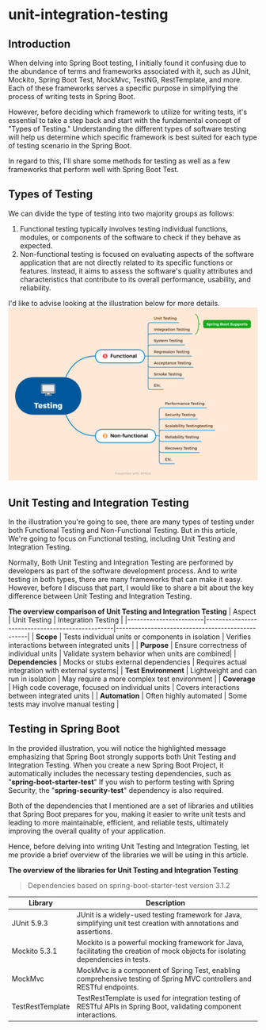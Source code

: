 # unit-integration-testing
## Introduction
When delving into Spring Boot testing, I initially found it confusing due to the abundance of terms and frameworks associated with it, such as JUnit, Mockito, Spring Boot Test, MockMvc, TestNG, RestTemplate, and more. Each of these frameworks serves a specific purpose in simplifying the process of writing tests in Spring Boot.

However, before deciding which framework to utilize for writing tests, it's essential to take a step back and start with the fundamental concept of "Types of Testing." Understanding the different types of software testing will help us determine which specific framework is best suited for each type of testing scenario in the Spring Boot.

In regard to this, I'll share some methods for testing as well as a few frameworks that perform well with Spring Boot Test.

## Types of Testing
We can divide the type of testing into two majority groups as follows:
1. Functional testing typically involves testing individual functions, modules, or components of the software to check if they behave as expected.
2. Non-functional testing is focused on evaluating aspects of the software application that are not directly related to its specific functions or features. Instead, it aims to assess the software's quality attributes and characteristics that contribute to its overall performance, usability, and reliability.

I'd like to advise looking at the illustration below for more details.
![enter image description here](images/TypeOfTesting.png)


## Unit Testing and Integration Testing
In the illustration you're going to see, there are many types of testing under both Functional Testing and Non-Functional Testing. But in this article, We're going to focus on Functional testing, including Unit Testing and Integration Testing.

Normally, Both Unit Testing and Integration Testing are performed by developers as part of the software development process.
And to write testing in both types, there are many frameworks that can make it easy. However, before I discuss that part, I would like to share a bit about the key difference between Unit Testing and Integration Testing.

**The overview comparison of Unit Testing and Integration Testing**
| Aspect                  | Unit Testing                                    | Integration Testing                              |
|------------------------|-------------------------------------------------|--------------------------------------------------|
| **Scope**              | Tests individual units or components in isolation | Verifies interactions between integrated units  |
| **Purpose**            | Ensure correctness of individual units          | Validate system behavior when units are combined|
| **Dependencies**       | Mocks or stubs external dependencies            | Requires actual integration with external systems|
| **Test Environment**   | Lightweight and can run in isolation             | May require a more complex test environment      |
| **Coverage**           | High code coverage, focused on individual units  | Covers interactions between integrated units    |
| **Automation**         | Often highly automated                           | Some tests may involve manual testing            |

## Testing in Spring Boot
In the provided illustration, you will notice the highlighted message emphasizing that Spring Boot strongly supports both Unit Testing and Integration Testing. When you create a new Spring Boot Project, it automatically includes the necessary testing dependencies, such as "**spring-boot-starter-test**" If you wish to perform testing with Spring Security, the "**spring-security-test**" dependency is also required.

Both of the dependencies that I mentioned are a set of libraries and utilities that Spring Boot prepares for you, making it easier to write unit tests and leading to more maintainable, efficient, and reliable tests, ultimately improving the overall quality of your application.

Hence, before delving into writing Unit Testing and Integration Testing, let me provide a brief overview of the libraries we will be using in this article.

**The overview of the libraries for Unit Testing and Integration Testing**
> Dependencies based on spring-boot-starter-test version 3.1.2

| Library   | Description                                                        |
|----------------|--------------------------------------------------------------------|
| JUnit 5.9.3    | JUnit is a widely-used testing framework for Java, simplifying unit test creation with annotations and assertions. |
| Mockito 5.3.1  | Mockito is a powerful mocking framework for Java, facilitating the creation of mock objects for isolating dependencies in tests. |
| MockMvc        | MockMvc is a component of Spring Test, enabling comprehensive testing of Spring MVC controllers and RESTful endpoints. |
| TestRestTemplate | TestRestTemplate is used for integration testing of RESTful APIs in Spring Boot, validating component interactions. |
